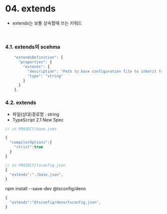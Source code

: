 # 04. extends

- extends는 보통 상속할때 쓰는 키워드

<br/>

### 4.1. extends의 scehma

```ts
    "extendsDefinition": {
      "properties": {
        "extends": {
          "description": "Path to base configuration file to inherit from. Requires TypeScript version 2.1 or later.",
          "type": "string"
        }
      }
    },

```

### 4.2. extends

- 파일(상대)경로명 : string
- TypeScript 2.1 New Spec

```ts
// in PROJECT/base.json

{
  "compilerOptions":{
    "strict":true
  }
}

// in PROJECT/tsconfig.json
{
  "extends":"./base.json",
}


```

npm install --save-dev @tsconfig/deno


```ts
{
  "extends":"@tsconfig/deno/tsconfig.json",
}

```